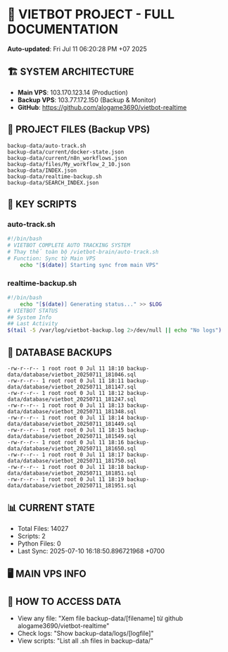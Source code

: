 # 🤖 VIETBOT PROJECT - FULL DOCUMENTATION
**Auto-updated**: Fri Jul 11 06:20:28 PM +07 2025

## 🏗️ SYSTEM ARCHITECTURE
- **Main VPS**: 103.170.123.14 (Production)
- **Backup VPS**: 103.77.172.150 (Backup & Monitor)
- **GitHub**: https://github.com/alogame3690/vietbot-realtime

## 📁 PROJECT FILES (Backup VPS)
```
backup-data/auto-track.sh
backup-data/current/docker-state.json
backup-data/current/n8n_workflows.json
backup-data/files/My_workflow_2_10.json
backup-data/INDEX.json
backup-data/realtime-backup.sh
backup-data/SEARCH_INDEX.json
```

## 🔧 KEY SCRIPTS
### auto-track.sh
```bash
#!/bin/bash
# VIETBOT COMPLETE AUTO TRACKING SYSTEM
# Thay thế toàn bộ /vietbot-brain/auto-track.sh
# Function: Sync từ Main VPS
    echo "[$(date)] Starting sync from main VPS"
```
### realtime-backup.sh
```bash
#!/bin/bash
    echo "[$(date)] Generating status..." >> $LOG
# VIETBOT STATUS
## System Info
## Last Activity
$(tail -5 /var/log/vietbot-backup.log 2>/dev/null || echo "No logs")
```

## 💾 DATABASE BACKUPS
```
-rw-r--r-- 1 root root 0 Jul 11 18:10 backup-data/database/vietbot_20250711_181046.sql
-rw-r--r-- 1 root root 0 Jul 11 18:11 backup-data/database/vietbot_20250711_181147.sql
-rw-r--r-- 1 root root 0 Jul 11 18:12 backup-data/database/vietbot_20250711_181247.sql
-rw-r--r-- 1 root root 0 Jul 11 18:13 backup-data/database/vietbot_20250711_181348.sql
-rw-r--r-- 1 root root 0 Jul 11 18:14 backup-data/database/vietbot_20250711_181449.sql
-rw-r--r-- 1 root root 0 Jul 11 18:15 backup-data/database/vietbot_20250711_181549.sql
-rw-r--r-- 1 root root 0 Jul 11 18:16 backup-data/database/vietbot_20250711_181650.sql
-rw-r--r-- 1 root root 0 Jul 11 18:17 backup-data/database/vietbot_20250711_181750.sql
-rw-r--r-- 1 root root 0 Jul 11 18:18 backup-data/database/vietbot_20250711_181851.sql
-rw-r--r-- 1 root root 0 Jul 11 18:19 backup-data/database/vietbot_20250711_181951.sql
```

## 📊 CURRENT STATE
- Total Files: 14027
- Scripts: 2
- Python Files: 0
- Last Sync: 2025-07-10 16:18:50.896721968 +0700

## 🖥️ MAIN VPS INFO


## 🚨 HOW TO ACCESS DATA
- View any file: "Xem file backup-data/[filename] từ github alogame3690/vietbot-realtime"
- Check logs: "Show backup-data/logs/[logfile]"
- View scripts: "List all .sh files in backup-data/"
